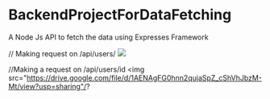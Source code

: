 # BackendProjectForDataFetching
A Node Js API to fetch the data using Expresses Framework


// Making request on /api/users/
<img src="https://drive.google.com/file/d/1k5nF3fprIfKoh539YX3K1DmAXE_nuBRA/view?usp=sharing"/>
<!-- https://drive.google.com/file/d/1k5nF3fprIfKoh539YX3K1DmAXE_nuBRA/view?usp=sharing -->

//Making a request on /api/users/id
<img src="https://drive.google.com/file/d/1AENAgFG0hnn2qujaSpZ_cShVhJbzM-Mt/view?usp=sharing"/?


